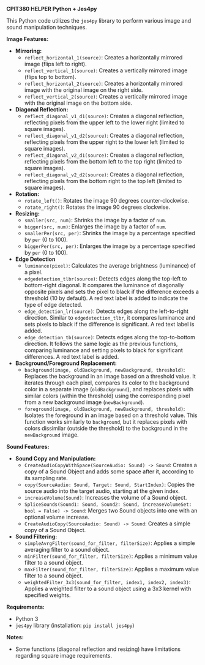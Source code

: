 

**CPIT380 HELPER Python + Jes4py**

This Python code utilizes the `jes4py` library to perform various image and sound manipulation techniques.

**Image Features:**

- **Mirroring:**
  - `reflect_horizontal_1(source)`: Creates a horizontally mirrored image (flips left to right).
  - `reflect_vertical_1(source)`: Creates a vertically mirrored image (flips top to bottom).
  - `reflect_horizontal_2(source)`: Creates a horizontally mirrored image with the original image on the right side.
  - `reflect_vertical_2(source)`: Creates a vertically mirrored image with the original image on the bottom side.
- **Diagonal Reflection:**
  - `reflect_diagonal_v1_d1(source)`: Creates a diagonal reflection, reflecting pixels from the upper left to the lower right (limited to square images).
  - `reflect_diagonal_v1_d2(source)`: Creates a diagonal reflection, reflecting pixels from the upper right to the lower left (limited to square images).
  - `reflect_diagonal_v2_d1(source)`: Creates a diagonal reflection, reflecting pixels from the bottom left to the top right (limited to square images).
  - `reflect_diagonal_v2_d2(source)`: Creates a diagonal reflection, reflecting pixels from the bottom right to the top left (limited to square images).
- **Rotation:**
  - `rotate_left()`: Rotates the image 90 degrees counter-clockwise.
  - `rotate_right()`: Rotates the image 90 degrees clockwise.
- **Resizing:**
  - `smaller(src, num)`: Shrinks the image by a factor of `num`.
  - `bigger(src, num)`: Enlarges the image by a factor of `num`.
  - `smallerPer(src, per)`: Shrinks the image by a percentage specified by `per` (0 to 100).
  - `biggerPer(src, per)`: Enlarges the image by a percentage specified by `per` (0 to 100).
- **Edge Detection**
  - `luminance(pixel)`: Calculates the average brightness (luminance) of a pixel.
  - `edgedetection_tlbr(source)`: Detects edges along the top-left to bottom-right diagonal. It compares the luminance of diagonally opposite pixels and sets the pixel to black if the difference exceeds a threshold (10 by default). A red text label is added to indicate the type of edge detected.
  - `edge_detection_lr(source)`: Detects edges along the left-to-right direction. Similar to `edgedetection_tlbr`, it compares luminance and sets pixels to black if the difference is significant. A red text label is added.
  - `edge_detection_tb(source)`: Detects edges along the top-to-bottom direction. It follows the same logic as the previous functions, comparing luminance and setting pixels to black for significant differences. A red text label is added.
- **Background/Foreground Replacement:**
    - `background(image, oldBackground, newBackground, threshold)`: Replaces the background in an image based on a threshold value. It iterates through each pixel, compares its color to the background color in a separate image (`oldBackground`), and replaces pixels with similar colors (within the threshold) using the corresponding pixel from a new background image (`newBackground`).
    - `foreground(image, oldBackground, newBackground, threshold)`: Isolates the foreground in an image based on a threshold value. This function works similarly to `background`, but it replaces pixels with colors dissimilar (outside the threshold) to the background in the `newBackground` image.
    

**Sound Features:**

- **Sound Copy and Manipulation:**
  - `CreateAudioCopyWithSpace(SourceAudio: Sound) -> Sound`: Creates a copy of a Sound Object and adds some space after it, according to its sampling rate.
  - `copy(SourceAudio: Sound, Target: Sound, StartIndex)`: Copies the source audio into the target audio, starting at the given index.
  - `increaseVolume(Sound)`: Increases the volume of a Sound object.
  - `SpliceSounds(Sound1: Sound, Sound2: Sound, increaseVolumeSet: bool = False) -> Sound`: Merges two Sound objects into one with an optional volume increase.
  - `CreateAudioCopy(SourceAudio: Sound) -> Sound`: Creates a simple copy of a Sound Object.
- **Sound Filtering:**
  - `simpleAvrgFilter(sound_for_filter, filterSize)`: Applies a simple averaging filter to a sound object.
  - `minFilter(sound_for_filter, filterSize)`: Applies a minimum value filter to a sound object.
  - `maxFilter(sound_for_filter, filterSize)`: Applies a maximum value filter to a sound object.
  - `weightedFilter_3x3(sound_for_filter, index1, index2, index3)`: Applies a weighted filter to a sound object using a 3x3 kernel with specified weights. 

**Requirements:**     
- Python 3
- `jes4py` library (installation: `pip install jes4py`)



**Notes:**
- Some functions (diagonal reflection and resizing) have limitations regarding square image requirements.

